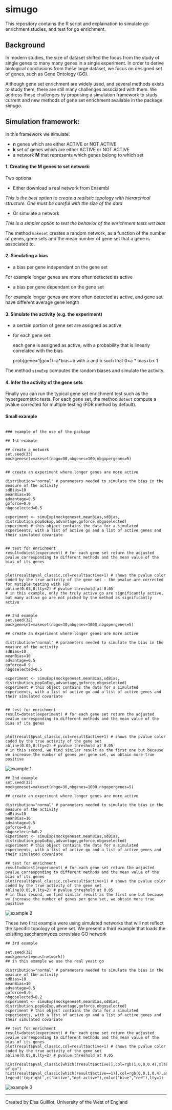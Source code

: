 # simugo

This repository contains the R script and explaination to simulate go enrichment studies, and test for go enrichment.


## Background

In modern studies, the size of dataset shifted the focus from the study of single genes to many many genes in a single experiment. In order to  derive  biological conclusions from these large dataset, we focus on designed set of genes, such as Gene Ontology (GO).

Although gene set enrichment are widely used, and several methods exists to study them, there are still many challenges associated with them. We address these challenges by proposing a simulation framework to study current and new methods of gene set enrichment available in the package *simugo*.



## Simulation framework:

In this framework we simulate:

* **n** genes which are either ACTIVE or NOT ACTIVE
* **k** set of genes which are either ACTIVE or NOT ACTIVE
* a network **M** that represents which genes belong to which set

#### 1. Creating the M genes to set network:

Two options

- Either download a real network from Ensembl
 
 *This is the best option to create a realistic topology with hierarchical structure. One must be careful with the size of the data*
 

- Or simulate a network

*This is a simpler option to test the behavior of the enrichment tests wrt bias*

The method  `makeset` creates a random network, as a function of the number of genes, gene sets and the mean number of gene set that a gene is associated to.

#### 2. Simulating a bias 

* a bias per gene independant on the gene set

For example longer genes are more often detected as active

* a bias per gene dependant on the gene set

For example longer genes are more often detected as active, and gene set have different average gene length


#### 3. Simulate the activity (e.g. the experiment)

* a certain portion of gene set are assigned as active
* for each gene set:

   each gene is assigned as active, with a probability that is linearly correlated with the bias

   prob(gene=1|go=1)=a\*bias+b with a and b such that  0<a \* bias+b< 1 

The method `simuExp` computes the random biases and simulate the activity.

#### 4. Infer the activity of the gene sets

Finally you can run the typical gene set enrichment test such as the hypergeometric tests. For each gene set, the method `dotest` compute a pvalue corrected for multiple testing (FDR method by default).


#### Small example


```

### example of the use of the package

## 1st example

## create a network
set.seed(33)
mockgeneset=makeset(nbgo=30,nbgenes=100,nbgopergenes=5)


## create an experiment where longer genes are more active

distribution="normal" # parameters needed to simulate the bias in the measure of the activity
sdBias=10
meanBias=10
advantage=0.5
goforce=0.9
nbgoselected=0.5

experiment <- simuExp(mockgeneset,meanBias,sdBias, distribution,popGoExp,advantage,goforce,nbgoselected)
experiment # this object contains the data for a simulated experieents, with a list of active go and a list of active genes and their simulated covariate


## test for enrichment 
result=dotest(experiment) # for each gene set return the adjusted pvalue corresponding to different methods and the mean value of the bias of its genes


plot(result$pval_classic,col=result$active+1) # shows the pvalue color coded by the true activity of the gene set - the pvalue are corrected for mutiple testing with FDR
abline(0.05,0,lty=2) # pvalue threshold at 0.05
# in this example, only the truly active go are significantly active, but many active go are not picked by the method as significantly active


## 2nd example
set.seed(32)
mockgeneset=makeset(nbgo=30,nbgenes=1000,nbgopergenes=5)

## create an experiment where longer genes are more active

distribution="normal" # parameters needed to simulate the bias in the measure of the activity
sdBias=10
meanBias=10
advantage=0.5
goforce=0.9
nbgoselected=0.5

experiment <- simuExp(mockgeneset,meanBias,sdBias, distribution,popGoExp,advantage,goforce,nbgoselected)
experiment # this object contains the data for a simulated experieents, with a list of active go and a list of active genes and their simulated covariate


## test for enrichment 
result=dotest(experiment) # for each gene set return the adjusted pvalue corresponding to different methods and the mean value of the bias of its genes


plot(result$pval_classic,col=result$active+1) # shows the pvalue color coded by the true activity of the gene set
abline(0.05,0,lty=2) # pvalue threshold at 0.05
# in this second, we find similar result as the first one but because we increase the number of genes per gene set, we obtain more true positive
```
![example 1]("images/example1.png")

```
## 2nd example
set.seed(32)
mockgeneset=makeset(nbgo=30,nbgenes=1000,nbgopergenes=5)

## create an experiment where longer genes are more active

distribution="normal" # parameters needed to simulate the bias in the measure of the activity
sdBias=10
meanBias=10
advantage=0.5
goforce=0.9
nbgoselected=0.2
experiment <- simuExp(mockgeneset,meanBias,sdBias, distribution,popGoExp,advantage,goforce,nbgoselected)
experiment # this object contains the data for a simulated experieents, with a list of active go and a list of active genes and their simulated covariate

## test for enrichment 
result=dotest(experiment) # for each gene set return the adjusted pvalue corresponding to different methods and the mean value of the bias of its genes
plot(result$pval_classic,col=result$active+1) # shows the pvalue color coded by the true activity of the gene set
abline(0.05,0,lty=2) # pvalue threshold at 0.05
# in this second, we find similar result as the first one but because we increase the number of genes per gene set, we obtain more true positive
```

![example 2]("images/example2.png")


These two first example were using simulated networks that will not reflect the specific topology of gene set. We present a third example that loads the exisiting saccharomyces cerevisiae GO network

```
## 3rd example

set.seed(32)
mockgeneset=yeastnetwork()
## in this example we use the real yeast go 

distribution="normal" # parameters needed to simulate the bias in the measure of the activity
sdBias=10
meanBias=10
advantage=0.5
goforce=0.9
nbgoselected=0.2
experiment <- simuExp(mockgeneset,meanBias,sdBias, distribution,popGoExp,advantage,goforce,nbgoselected)
experiment # this object contains the data for a simulated experieents, with a list of active go and a list of active genes and their simulated covariate

## test for enrichment 
result=dotest(experiment) # for each gene set return the adjusted pvalue corresponding to different methods and the mean value of the bias of its genes
plot(result$pval_classic,col=result$active+1) # shows the pvalue color coded by the true activity of the gene set
abline(0.05,0,lty=2) # pvalue threshold at 0.05

hist(result$pval_classic[which(!result$active)],col=rgb(1,0,0,0.4),xlab="pvalue",ylab="number of go")
hist(result$pval_classic[which(result$active==1)],col=rgb(0,0,1,0.4),add=T)
legend('topright',c("active","not active"),col=c("blue","red"),lty=1)

```

![example 3]("images/example3.png")

----------------------------------

Created by Elsa Guilllot, University of the West of England
